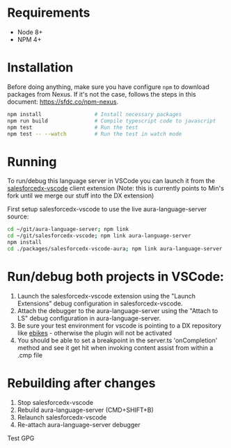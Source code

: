 # Requirements

* Node 8+
* NPM 4+

# Installation

Before doing anything, make sure you have configure `npm` to download packages from Nexus. If it's not the case, follows the steps in this document: https://sfdc.co/npm-nexus.

```sh
npm install                 # Install necessary packages
npm run build               # Compile typescript code to javascript
npm test                    # Run the test
npm test -- --watch         # Run the test in watch mode
```

# Running

To run/debug this language server in VSCode you can launch it from the [salesforcedx-vscode](https://github.com/midzelis/salesforcedx-vscode) client extension (Note: this is currently points to Min's fork until we merge our stuff into the DX extension)

First setup salesforcedx-vscode to use the live aura-language-server source:
```sh
cd ~/git/aura-language-server; npm link
cd ~/git/salesforcedx-vscode; npm link aura-language-server
npm install
cd ./packages/salesforcedx-vscode-aura; npm link aura-language-server
```

# Run/debug both projects in VSCode:
1. Launch the salesforcedx-vscode extension using the "Launch Extensions" debug configuration in salesforcedx-vscode.
2. Attach the debugger to the aura-language-server using the "Attach to LS" debug configuration in aura-language-server.
3. Be sure your test environment for vscode is pointing to a DX repository like [ebikes](https://github.com/trailheadapps/ebikes-lwc) - otherwise the plugin will not be activated
4. You should be able to set a breakpoint in the server.ts 'onCompletion' method and see it get hit when invoking content assist from within a .cmp file

# Rebuilding after changes
1. Stop salesforcedx-vscode
2. Rebuild aura-language-server (CMD+SHIFT+B)
3. Relaunch salesforcedx-vscode
4. Re-attach aura-language-server debugger

Test GPG